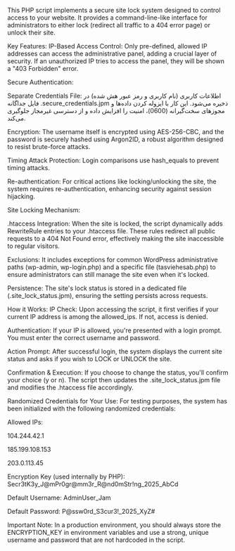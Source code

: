 This PHP script implements a secure site lock system designed to control access to your website. It provides a command-line-like interface for administrators to either lock (redirect all traffic to a 404 error page) or unlock their site.

Key Features:
IP-Based Access Control: Only pre-defined, allowed IP addresses can access the administrative panel, adding a crucial layer of security. If an unauthorized IP tries to access the panel, they will be shown a "403 Forbidden" error.

Secure Authentication:

Separate Credentials File: اطلاعات کاربری (نام کاربری و رمز عبور هش شده) در فایل جداگانه .secure_credentials.jpm ذخیره می‌شود. این کار با ایزوله کردن داده‌ها و مجوزهای سخت‌گیرانه (0600)، امنیت را افزایش داده و از دسترسی غیرمجاز جلوگیری می‌کند.

Encryption: The username itself is encrypted using AES-256-CBC, and the password is securely hashed using Argon2ID, a robust algorithm designed to resist brute-force attacks.

Timing Attack Protection: Login comparisons use hash_equals to prevent timing attacks.

Re-authentication: For critical actions like locking/unlocking the site, the system requires re-authentication, enhancing security against session hijacking.

Site Locking Mechanism:

.htaccess Integration: When the site is locked, the script dynamically adds RewriteRule entries to your .htaccess file. These rules redirect all public requests to a 404 Not Found error, effectively making the site inaccessible to regular visitors.

Exclusions: It includes exceptions for common WordPress administrative paths (wp-admin, wp-login.php) and a specific file (tasviehesab.php) to ensure administrators can still manage the site even when it's locked.

Persistence: The site's lock status is stored in a dedicated file (.site_lock_status.jpm), ensuring the setting persists across requests.

How it Works:
IP Check: Upon accessing the script, it first verifies if your current IP address is among the allowed_ips. If not, access is denied.

Authentication: If your IP is allowed, you're presented with a login prompt. You must enter the correct username and password.

Action Prompt: After successful login, the system displays the current site status and asks if you wish to LOCK or UNLOCK the site.

Confirmation & Execution: If you choose to change the status, you'll confirm your choice (y or n). The script then updates the .site_lock_status.jpm file and modifies the .htaccess file accordingly.

Randomized Credentials for Your Use:
For testing purposes, the system has been initialized with the following randomized credentials:

Allowed IPs:

104.244.42.1

185.199.108.153

203.0.113.45

Encryption Key (used internally by PHP): Secr3tK3y_J@mPr0gr@mm3r_R@nd0mStr!ng_2025_AbCd

Default Username: AdminUser_Jam

Default Password: P@ssw0rd_S3cur3!_2025_XyZ#

Important Note: In a production environment, you should always store the ENCRYPTION_KEY in environment variables and use a strong, unique username and password that are not hardcoded in the script.
